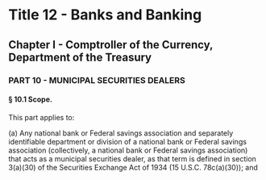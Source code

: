 
# Title 12 - Banks and Banking
## Chapter I - Comptroller of the Currency, Department of the Treasury
### PART 10 - MUNICIPAL SECURITIES DEALERS
#### § 10.1 Scope.

This part applies to:

(a) Any national bank or Federal savings association and separately identifiable department or division of a national bank or Federal savings association (collectively, a national bank or Federal savings association) that acts as a municipal securities dealer, as that term is defined in section 3(a)(30) of the Securities Exchange Act of 1934 (15 U.S.C. 78c(a)(30)); and
